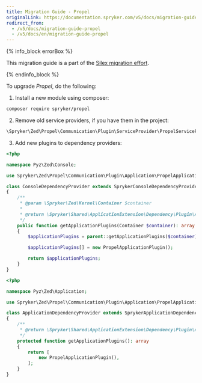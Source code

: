 ```yaml
---
title: Migration Guide - Propel
originalLink: https://documentation.spryker.com/v5/docs/migration-guide-propel
redirect_from:
  - /v5/docs/migration-guide-propel
  - /v5/docs/en/migration-guide-propel
---
```


{% info_block errorBox %}

This migration guide is a part of the [Silex migration effort](https://documentation.spryker.com/docs/en/silex-replacement).

{% endinfo_block %}

To upgrade *Propel*, do the following:

1. Install a new module using composer:
```bash
composer require spryker/propel
```

2. Remove old service providers, if you have them in the project:
```php
\Spryker\Zed\Propel\Communication\Plugin\ServiceProvider\PropelServiceProvider
```

3. Add new plugins to dependency providers:
```php
<?php

namespace Pyz\Zed\Console;

use Spryker\Zed\Propel\Communication\Plugin\Application\PropelApplicationPlugin;

class ConsoleDependencyProvider extends SprykerConsoleDependencyProvider
{
    /**
     * @param \Spryker\Zed\Kernel\Container $container
     *
     * @return \Spryker\Shared\ApplicationExtension\Dependency\Plugin\ApplicationPluginInterface[]
     */
    public function getApplicationPlugins(Container $container): array
    {
        $applicationPlugins = parent::getApplicationPlugins($container);

        $applicationPlugins[] = new PropelApplicationPlugin();

        return $applicationPlugins;
    }
}
```

```php
<?php

namespace Pyz\Zed\Application;

use Spryker\Zed\Propel\Communication\Plugin\Application\PropelApplicationPlugin;

class ApplicationDependencyProvider extends SprykerApplicationDependencyProvider
{
    /**
     * @return \Spryker\Shared\ApplicationExtension\Dependency\Plugin\ApplicationPluginInterface[]
     */
    protected function getApplicationPlugins(): array
    {
        return [
            new PropelApplicationPlugin(),
        ];
    }
}
```
